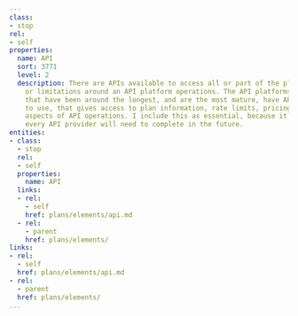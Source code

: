 ```yaml
---
class:
- stop
rel:
- self
properties:
  name: API
  sort: 3771
  level: 2
  description: There are APIs available to access all or part of the plans, pricing,
    or limitations around an API platform operations. The API platforms I track on
    that have been around the longest, and are the most mature, have APIs for consumers
    to use, that gives access to plan information, rate limits, pricing, and other
    aspects of API operations. I include this as essential, because it will be something
    every API provider will need to complete in the future.
entities:
- class:
  - stop
  rel:
  - self
  properties:
    name: API
  links:
  - rel:
    - self
    href: plans/elements/api.md
  - rel:
    - parent
    href: plans/elements/
links:
- rel:
  - self
  href: plans/elements/api.md
- rel:
  - parent
  href: plans/elements/
...
```

